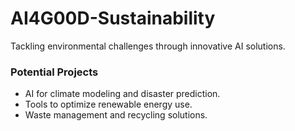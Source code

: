 # AI4G00D-Sustainability

Tackling environmental challenges through innovative AI solutions.

### Potential Projects
- AI for climate modeling and disaster prediction.
- Tools to optimize renewable energy use.
- Waste management and recycling solutions.
